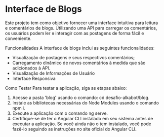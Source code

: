 # Interface de Blogs
Este projeto tem como objetivo fornecer uma interface intuitiva para leitura e comentários de blogs. Utilizando uma API para carregar os comentários, os usuários podem ler e interagir com as postagens de forma fácil e conveniente.

Funcionalidades
A interface de blogs inclui as seguintes funcionalidades:

* Visualização de postagens e seus respectivos comentários;
* Carregamento dinâmico de novos comentários à medida que são adicionados à API.
* Visualização de Informações de Usuário 
* Interface Responsiva

Como Testar
Para testar a aplicação, siga as etapas abaixo:

1. Acesse a pasta 'blog' usando o comando: cd desafio-alkabot/blog.
2. Instale as bibliotecas necessárias do Node Modules usando o comando npm i.
3. Execute a aplicação com o comando ng serve.
4. Certifique-se de ter o Angular CLI instalado em seu sistema antes de executar a aplicação. Se você ainda não o tem instalado, você pode fazê-lo seguindo as instruções no site oficial do Angular CLI.
